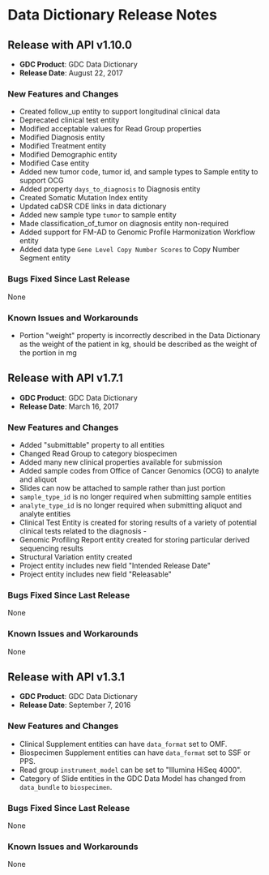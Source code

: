 # Data Dictionary Release Notes

## Release with API v1.10.0

* __GDC Product__: GDC Data Dictionary
* __Release Date__: August 22, 2017


### New Features and Changes

* Created follow_up entity to support longitudinal clinical data <!--TT-65-->
* Deprecated clinical test entity <!--DOC-67-->
* Modified acceptable values for Read Group properties <!--TT-9,TT-76-->
* Modified Diagnosis entity <!--TT-64-->  
* Modified Treatment entity <!--TT-66-->
* Modified Demographic entity <!--TT-83-->
* Modified Case entity <!--TT-84-->
* Added new tumor code, tumor id, and sample types to Sample entity to support OCG <!--TT-85, TT-68-->
* Added property `days_to_diagnosis` to Diagnosis entity <!--TT-91-->
* Created Somatic Mutation Index entity <!--TT-92-->
* Updated caDSR CDE links in data dictionary <!--DAT-794-->
* Added new sample type `tumor` to sample entity <!--TT-77-->
* Made classification_of_tumor on diagnosis entity non-required <!--DAT-203-->
* Added support for FM-AD to Genomic Profile Harmonization Workflow entity <!--DAT-985-->
* Added data type `Gene Level Copy Number Scores` to Copy Number Segment entity <!--TT-94-->

### Bugs Fixed Since Last Release

None

### Known Issues and Workarounds

*  Portion "weight" property is incorrectly described in the Data Dictionary as the weight of the patient in kg, should be described as the weight of the portion in mg <!--SV-391-->

## Release with API v1.7.1

* __GDC Product__: GDC Data Dictionary
* __Release Date__: March 16, 2017


### New Features and Changes

* Added "submittable" property to all entities <!--DAT-215-->
* Changed Read Group to category biospecimen <!--DAT-216-->
* Added many new clinical properties available for submission <!--DAT-210, DAT-31, DAT-226, DAT-205-->
* Added sample codes from Office of Cancer Genomics (OCG) to analyte and aliquot <!--DAT-170-->
* Slides can now be attached to sample rather than just portion <!--DAT-205-->
* `sample_type_id` is no longer required when submitting sample entities <!--DAT-233-->
* `analyte_type_id` is no longer required when submitting aliquot and analyte entities<!--DAT-255-->
* Clinical Test Entity is created for storing results of a variety of potential clinical tests related to the diagnosis - <!--DAT-223-->
* Genomic Profiling Report entity created for storing particular derived sequencing results <!--DAT-229-->
* Structural Variation entity created <!--DAT-229-->
* Project entity includes new field "Intended Release Date" <!--API-143-->
* Project entity includes new field "Releasable" <!--API-157-->

### Bugs Fixed Since Last Release

None

### Known Issues and Workarounds

None

## Release with API v1.3.1

* __GDC Product__: GDC Data Dictionary
* __Release Date__: September 7, 2016


### New Features and Changes

* Clinical Supplement entities can have `data_format` set to OMF.
* Biospecimen Supplement entities can have `data_format` set to SSF or PPS.
* Read group `instrument_model` can be set to "Illumina HiSeq 4000".
* Category of Slide entities in the GDC Data Model has changed from `data_bundle` to `biospecimen`.

### Bugs Fixed Since Last Release

None

### Known Issues and Workarounds

None
